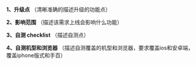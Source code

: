**1、升级点**
（清晰准确的描述升级的功能点）

**2、影响范围**
（描述该需求上线会影响什么功能）

**3、自测 checklist**
（描述自测点）

**4、自测机型和浏览器**
（描述自测覆盖的机型和浏览器，要求覆盖ios和安卓端，覆盖iphone版式和手百）
